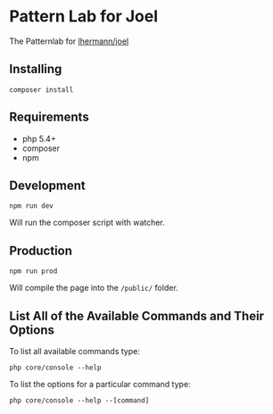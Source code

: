 # Pattern Lab for Joel

The Patternlab for [lhermann/joel](https://github.com/lhermann/joel)

## Installing

    composer install

## Requirements

* php 5.4+
* composer
* npm

## Development

    npm run dev

Will run the composer script with watcher.

## Production

    npm run prod

Will compile the page into the `/public/` folder.

## List All of the Available Commands and Their Options

To list all available commands type:

    php core/console --help

To list the options for a particular command type:

    php core/console --help --[command]
